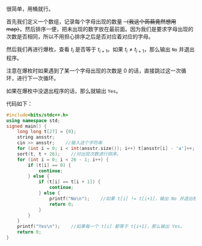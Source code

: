 很简单，用桶就行。

首先我们定义一个数组，记录每个字母出现的数量 ~~（我这个蒟蒻竟然想用 map）~~。然后排序一便，把未出现的数字放在最前面。因为我们是要求字母出现的次数是否相同，所以不用担心排序之后是否对应着对应的字母。

然后我们再进行爆枚，查看 $t_i$ 是否等于 $t_{i+1}$。如果 $t_i\ne t_{i+1}$，那么输出 ```No``` 并退出程序。

注意在爆枚时如果遇到了某一个字母出现的次数是 $0$ 的话，直接跳过这一次循环，进行下一次循环。

如果在爆枚中没退出程序的话，那么就输出 ```Yes```。

代码如下：

```cpp
#include<bits/stdc++.h>
using namespace std;
signed main() {
	long long t[27] = {0};
	string ansstr;
	cin >> ansstr;    //输入这个字符串
	for (int i = 0; i < int(ansstr.size()); i++) t[ansstr[i] - 'a']++;
	sort(t, t + 26);	//对出现次数进行排序。
	for (int i = 0; i < 26 - 1; i++) {
		if (t[i] == 0) {
			continue;
		} else {
			if (t[i] == t[i + 1]) {
				continue;
			} else {
				printf("No\n");    //如果 t[i] != t[i+1]，输出 No 并退出程序。
				return 0;
			}
		}
	}
	printf("Yes\n");    //如果每一个 t[i] 都等于 t[i+1]，那么输出 Yes。
	return 0;
}
```
